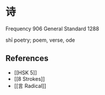 # 诗
Frequency 906
General Standard 1288

shī
poetry; poem, verse, ode

## References
- [[HSK 5]]
- [[8 Strokes]]
- [[言 Radical]]